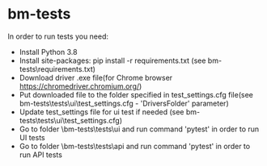# bm-tests
In order to run tests you need:<br/>
* Install Python 3.8
* Install site-packages: pip install -r requirements.txt (see bm-tests\requirements.txt)
* Download driver .exe file(for Chrome browser https://chromedriver.chromium.org/)
* Put downloaded file to the folder specified in test_settings.cfg file(see bm-tests\tests\ui\test_settings.cfg - 'DriversFolder' parameter)
* Update test_settings file for ui test if needed (see bm-tests\tests\ui\test_settings.cfg)
* Go to folder \bm-tests\tests\ui and run command 'pytest' in order to run UI tests
* Go to folder \bm-tests\tests\api and run command 'pytest' in order to run API tests